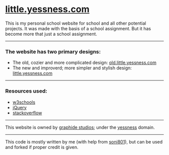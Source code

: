 # [little.yessness.com](https://little.yessness.com/)

This is my personal school website for school and all other potential projects. It was made with the basis of a school assignment. But it has become more that just a school assignment.

---

### The website has two primary designs:
- The old, cozier and more complicated design: [old.little.yessness.com](https://old.little.yessness.com/)
- The new and improverd; more simpler and stylish design: [little.yessness.com](https://little.yessness.com/)

---

### Resources used:
- [w3schools](https://www.w3schools.com/)
- [jQuery](https://jquery.com/)
- [stackoverflow](https://stackoverflow.com/)

---

This website is owned by [graphide studios](https://github.com/graphide); under the [yessness](https://yessness.com/) domain.

---

This code is mostly written by me (with help from [soni801](https://github.com/soni801)), but can be used and forked if proper credit is given.
